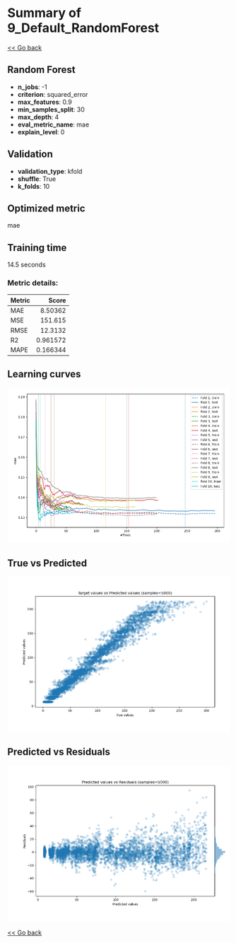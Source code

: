 # Summary of 9_Default_RandomForest

[<< Go back](../README.md)


## Random Forest
- **n_jobs**: -1
- **criterion**: squared_error
- **max_features**: 0.9
- **min_samples_split**: 30
- **max_depth**: 4
- **eval_metric_name**: mae
- **explain_level**: 0

## Validation
 - **validation_type**: kfold
 - **shuffle**: True
 - **k_folds**: 10

## Optimized metric
mae

## Training time

14.5 seconds

### Metric details:
| Metric   |      Score |
|:---------|-----------:|
| MAE      |   8.50362  |
| MSE      | 151.615    |
| RMSE     |  12.3132   |
| R2       |   0.961572 |
| MAPE     |   0.166344 |



## Learning curves
![Learning curves](learning_curves.png)
## True vs Predicted

![True vs Predicted](true_vs_predicted.png)


## Predicted vs Residuals

![Predicted vs Residuals](predicted_vs_residuals.png)



[<< Go back](../README.md)
